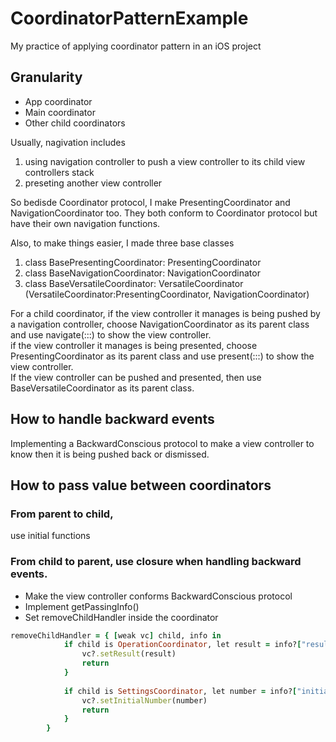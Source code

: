 # CoordinatorPatternExample
My practice of applying coordinator pattern in an iOS project

## Granularity
  - App coordinator
  - Main coordinator
  - Other child coordinators
  
  Usually, nagivation includes 
  1. using navigation controller to push a view controller to its child view controllers stack
  2. preseting another view controller
  
  So bedisde Coordinator protocol, I make PresentingCoordinator and NavigationCoordinator too. They both conform to Coordinator protocol but have their own navigation functions.
  
  Also, to make things easier, I made three base classes
  1. class BasePresentingCoordinator: PresentingCoordinator
  2. class BaseNavigationCoordinator: NavigationCoordinator
  3. class BaseVersatileCoordinator: VersatileCoordinator (VersatileCoordinator:PresentingCoordinator,  NavigationCoordinator)
  
  For a child coordinator, if the view controller it manages is being pushed by a navigation controller, choose NavigationCoordinator as its parent class and use navigate(:::) to show the view controller.</br>
  if the view controller it manages is being presented, choose PresentingCoordinator as its parent class and use present(:::) to show the view controller.</br>
  If the view controller can be pushed and presented, then use BaseVersatileCoordinator as its parent class.
  

## How to handle backward events
Implementing a BackwardConscious protocol to make a view controller to know then it is being pushed back or dismissed.

## How to pass value between coordinators<br/>

### From parent to child, 
use initial functions

### From child to parent, use closure when handling backward events.

- Make the view controller conforms BackwardConscious protocol
- Implement getPassingInfo()
- Set removeChildHandler inside the coordinator

```ruby
removeChildHandler = { [weak vc] child, info in
            if child is OperationCoordinator, let result = info?["result"] as? Int  {
                vc?.setResult(result)
                return
            }
            
            if child is SettingsCoordinator, let number = info?["initialNumber"] as? Int {
                vc?.setInitialNumber(number)
                return
            }            
        }
```
